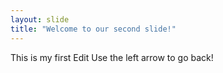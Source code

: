 ```yaml
---
layout: slide
title: "Welcome to our second slide!"
---
```

This is my first Edit
Use the left arrow to go back!
